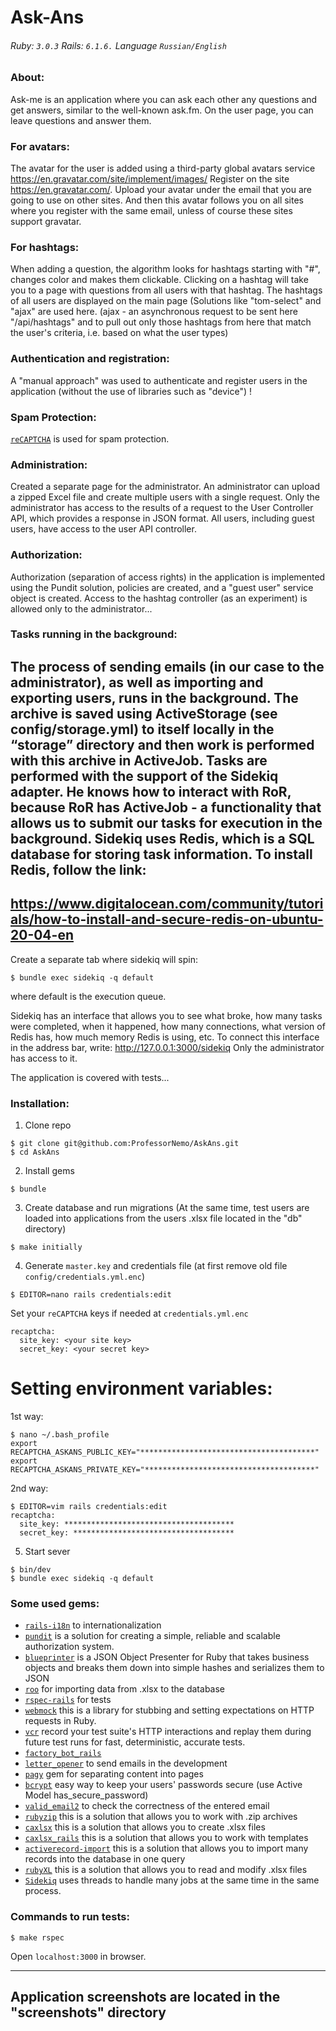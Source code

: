 # Ask-Ans

###### Ruby: `3.0.3` Rails: `6.1.6.` Language `Russian/English`

### About:

Ask-me is an application where you can ask each other any questions and get answers, similar to the well-known ask.fm.
On the user page, you can leave questions and answer them.

### For avatars:

The avatar for the user is added using a third-party global avatars service https://en.gravatar.com/site/implement/images/
Register on the site https://en.gravatar.com/. Upload your avatar under the email that you are going to use on other sites.
And then this avatar follows you on all sites where you register with the same email, unless of course these sites support gravatar.

### For hashtags:

When adding a question, the algorithm looks for hashtags starting with "#", changes color and makes them clickable. Clicking on a hashtag will take you to a page with questions from all users with that hashtag. The hashtags of all users are displayed on the main page (Solutions like "tom-select" and "ajax" are used here.
(ajax - an asynchronous request to be sent here "/api/hashtags" and to pull out only those hashtags from here that match the user's criteria, i.e. based on what the user types)

### Аuthentication and registration:

A "manual approach" was used to authenticate and register users in the application
(without the use of libraries such as "device") !

### Spam Protection:

[`reCAPTCHA`](https://www.google.com/recaptcha/about/) is used for spam protection.

### Administration:

Created a separate page for the administrator.
An administrator can upload a zipped Excel file and create multiple users with a single request. Only the administrator has access to the results of a request to the User Controller API, which provides a response in JSON format. All users, including guest users, have access to the user API controller.

### Authorization:

Authorization (separation of access rights) in the application is implemented using the Pundit solution, policies are created, and a "guest user" service object is created. Access to the hashtag controller (as an experiment) is allowed only to the administrator...

### Tasks running in the background:

The process of sending emails (in our case to the administrator), as well as importing and exporting users, runs in the background. The archive is saved using ActiveStorage (see config/storage.yml) to itself locally in the “storage” directory and then work is performed with this archive in ActiveJob. Tasks are performed with the support of the Sidekiq adapter. He knows how to interact with RoR, because RoR has ActiveJob - a functionality that allows us to submit our tasks for execution in the background. Sidekiq uses Redis, which is a SQL database for storing task information.
To install Redis, follow the link:
---
https://www.digitalocean.com/community/tutorials/how-to-install-and-secure-redis-on-ubuntu-20-04-en
---

Create a separate tab where sidekiq will spin:
```
$ bundle exec sidekiq -q default
```
where default is the execution queue.

Sidekiq has an interface that allows you to see what broke, how many tasks were completed, when it happened, how many connections, what version of Redis has, how much memory Redis is using, etc. To connect this interface in the address bar, write:
http://127.0.0.1:3000/sidekiq
Only the administrator has access to it.

The application is covered with tests...

### Installation:

1. Clone repo
```
$ git clone git@github.com:ProfessorNemo/AskAns.git
$ cd AskAns
```

2. Install gems
```
$ bundle
```

3. Create database and run migrations (At the same time, test users are loaded into applications from the users .xlsx file located in the "db" directory)
```
$ make initially
```

4. Generate `master.key` and credentials file (at first remove old file `config/credentials.yml.enc`)
```
$ EDITOR=nano rails credentials:edit
```

Set your `reCAPTCHA` keys if needed at `credentials.yml.enc`
```
recaptcha:
  site_key: <your site key>
  secret_key: <your secret key>
```
# Setting environment variables:

1st way:
```
$ nano ~/.bash_profile
export RECAPTCHA_ASKANS_PUBLIC_KEY="***************************************"
export RECAPTCHA_ASKANS_PRIVATE_KEY="**************************************"
```

2nd way:
```
$ EDITOR=vim rails credentials:edit
recaptcha:
  site_key: **************************************
  secret_key: ************************************
```

5. Start sever
```
$ bin/dev
$ bundle exec sidekiq -q default
```
### Some used gems:

- [`rails-i18n`](https://github.com/svenfuchs/rails-i18n) to internationalization
- [`pundit`](https://github.com/varvet/pundit) is a solution for creating a simple, reliable and scalable authorization system.
- [`blueprinter`](https://github.com/procore/blueprinter) is a JSON Object Presenter for Ruby that takes business objects and breaks them down    into simple hashes and serializes them to JSON
- [`roo`](https://github.com/roo-rb/roo) for importing data from .xlsx to the database
- [`rspec-rails`](https://github.com/rspec/rspec-rails) for tests
- [`webmock`](https://github.com/bblimke/webmock) this is a library for stubbing and setting expectations on HTTP requests in Ruby.
- [`vcr`](https://github.com/vcr/vcr) record your test suite's HTTP interactions and replay them during future test runs for fast, deterministic, accurate tests.
- [`factory_bot_rails`](https://github.com/thoughtbot/factory_bot_rails)
- [`letter_opener`](https://github.com/ryanb/letter_opener) to send emails in the development
- [`pagy`](https://github.com/ddnexus/pagy) gem for separating content into pages
- [`bcrypt`](https://github.com/bcrypt-ruby/bcrypt-ruby) easy way to keep your users' passwords secure (use Active Model has_secure_password)
- [`valid_email2`](https://github.com/micke/valid_email2) to check the correctness of the entered email
- [`rubyzip`](https://github.com/rubyzip/rubyzip) this is a solution that allows you to work with .zip archives
- [`caxlsx`](https://github.com/caxlsx/caxlsx) this is a solution that allows you to create .xlsx files
- [`caxlsx_rails`](https://github.com/caxlsx/caxlsx_rails) this is a solution that allows you to work with templates
- [`activerecord-import`](https://github.com/zdennis/activerecord-import) this is a solution that allows you to import many records into the database in one query
- [`rubyXL`](https://github.com/weshatheleopard/rubyXL) this is a solution that allows you to read and modify .xlsx files
- [`Sidekiq`](https://github.com/mperham/sidekiq) uses threads to handle many jobs at the same time in the same process.

### Сommands to run tests:
```
$ make rspec
```

Open `localhost:3000` in browser.

---
Application screenshots are located in the "screenshots" directory
---